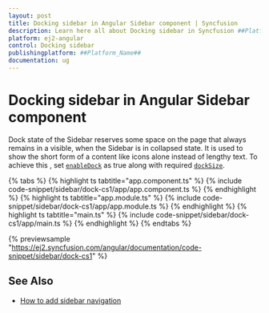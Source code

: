 ```yaml
---
layout: post
title: Docking sidebar in Angular Sidebar component | Syncfusion
description: Learn here all about Docking sidebar in Syncfusion ##Platform_Name## Sidebar component of Syncfusion Essential JS 2 and more.
platform: ej2-angular
control: Docking sidebar 
publishingplatform: ##Platform_Name##
documentation: ug
---
```


# Docking sidebar in Angular Sidebar component

Dock state of the Sidebar reserves some space on the page that always remains in a visible, when the Sidebar is in collapsed state. It is used to show the short form of a content like icons alone instead of lengthy text. To achieve this , set [`enableDock`](https://ej2.syncfusion.com/angular/documentation/api/sidebar/#enabledock) as true along with required [`dockSize`](https://ej2.syncfusion.com/angular/documentation/api/sidebar/#docksize).

{% tabs %}
{% highlight ts tabtitle="app.component.ts" %}
{% include code-snippet/sidebar/dock-cs1/app/app.component.ts %}
{% endhighlight %}
{% highlight ts tabtitle="app.module.ts" %}
{% include code-snippet/sidebar/dock-cs1/app/app.module.ts %}
{% endhighlight %}
{% highlight ts tabtitle="main.ts" %}
{% include code-snippet/sidebar/dock-cs1/app/main.ts %}
{% endhighlight %}
{% endtabs %}
  
{% previewsample "https://ej2.syncfusion.com/angular/documentation/code-snippet/sidebar/dock-cs1" %}

## See Also

* [How to add sidebar navigation](./how-to/sidebar-with-treeview)